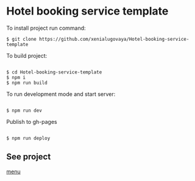 # Hotel booking service template

<p>To install project run command:</p>
<pre><code>$ git clone https://github.com/xenialugovaya/Hotel-booking-service-template</code></pre>
<p>To build project:</p>
<pre><code>
$ cd Hotel-booking-service-template
$ npm i
$ npm run build
</code></pre>
<p>To run development mode and start server:</p>
<pre><code>
$ npm run dev
</code></pre>
<p>Publish to gh-pages</p>
<pre><code>
$ npm run deploy
</code></pre>

<h2>See project</h2>
<a href='https://xenialugovaya.github.io/Hotel-booking-service-template/dist/index.html'>menu</a>



